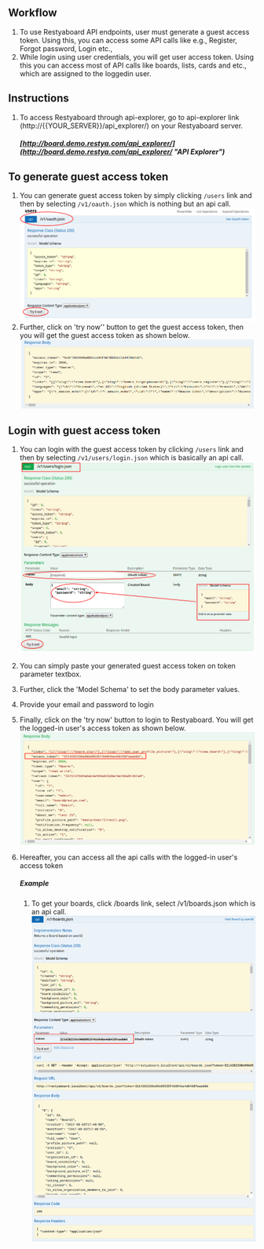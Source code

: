 ## Workflow


1.  To use Restyaboard API endpoints, user must generate a guest access token. Using this, you can access some API calls like e.g., Register, Forgot password, Login etc.,
2.  While login using user credentials, you will get user access token. Using this you can access most of API calls like boards, lists, cards and etc., which are assigned to the loggedin user.

## Instructions


1.  To access Restyaboard through api-explorer, go to api-explorer link (http://{{YOUR\_SERVER}}/api\_explorer/) on your Restyaboard server.  
    
    ##### [http://board.demo.restya.com/api_explorer/](http://board.demo.restya.com/api_explorer/ "API Explorer")
    

## To generate guest access token


1.  You can generate guest access token by simply clicking `/users` link and then by selecting `/v1/oauth.json` which is nothing but an api call.  
    ![Generate guest access token](api-oauth.png "Generate guest access token")
2.  Further, click on 'try now'' button to get the guest access token, then you will get the guest access token as shown below.  
    ![oauth call response](api-oauth-response.png "oauth call response")

## Login with guest access token


1.  You can login with the guest access token by clicking `/users` link and then by selecting `/v1/users/login.json` which is basically an api call.  
    ![login with guest access token](api-user-login.png "login with guest access token")
2.  You can simply paste your generated guest access token on token parameter textbox.
3.  Further, click the 'Model Schema' to set the body parameter values.
4.  Provide your email and password to login
5.  Finally, click on the 'try now' button to login to Restyaboard. You will get the logged-in user's access token as shown below.  
    ![user login call response](api-user-login-response.png "user login call response")
6.  Hereafter, you can access all the api calls with the logged-in user's access token
    
    ##### Example
    
    1.  To get your boards, click /boards link, select /v1/boards.json which is an api call.  
        ![Get boards with access token](api-explorer-board.png "Get boards guest access token")